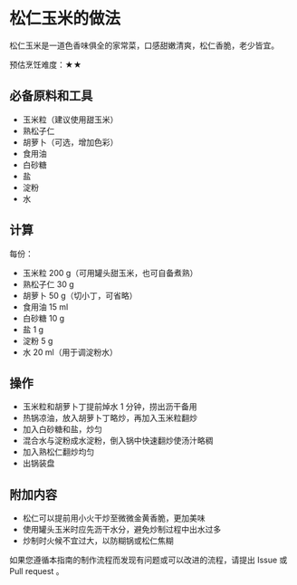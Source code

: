 # 松仁玉米的做法

松仁玉米是一道色香味俱全的家常菜，口感甜嫩清爽，松仁香脆，老少皆宜。

预估烹饪难度：★★

## 必备原料和工具

* 玉米粒（建议使用甜玉米）
* 熟松子仁
* 胡萝卜（可选，增加色彩）
* 食用油
* 白砂糖
* 盐
* 淀粉
* 水

## 计算

每份：

* 玉米粒 200 g（可用罐头甜玉米，也可自备煮熟）
* 熟松子仁 30 g
* 胡萝卜 50 g（切小丁，可省略）
* 食用油 15 ml
* 白砂糖 10 g
* 盐 1 g
* 淀粉 5 g
* 水 20 ml（用于调淀粉水）

## 操作

* 玉米粒和胡萝卜丁提前焯水 1 分钟，捞出沥干备用
* 热锅凉油，放入胡萝卜丁略炒，再加入玉米粒翻炒
* 加入白砂糖和盐，炒匀
* 混合水与淀粉成水淀粉，倒入锅中快速翻炒使汤汁略稠
* 加入熟松仁翻炒均匀
* 出锅装盘

## 附加内容

* 松仁可以提前用小火干炒至微微金黄香脆，更加美味
* 使用罐头玉米时应先沥干水分，避免炒制过程中出水过多
* 炒制时火候不宜过大，以防糊锅或松仁焦糊

如果您遵循本指南的制作流程而发现有问题或可以改进的流程，请提出 Issue 或 Pull request 。
